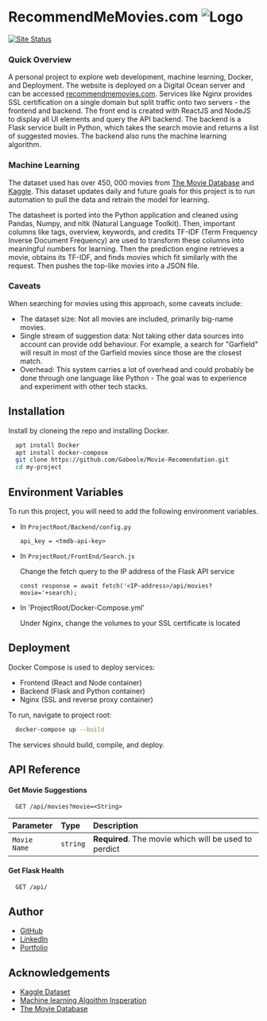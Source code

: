 # RecommendMeMovies.com ![Logo](https://user-images.githubusercontent.com/59030389/209724706-751d49ac-acff-4417-8f83-d99de56e0e4a.png) 
[![Site Status](https://img.shields.io/badge/Github-Offline-red)](#)


### Quick Overview
A personal project to explore web development, machine learning, Docker, and Deployment. The website is deployed on a Digital Ocean server and can be accessed [recommendmemovies.com](https://recommendmemovies.com).
Services like Nginx provides SSL certification on a single domain but split traffic onto two servers - the frontend and backend. The front end is created with ReactJS and NodeJS to display all UI elements and query the API backend. The backend is a Flask service built in Python, which takes the search movie and returns a list of suggested movies. The backend also runs the machine learning algorithm.

### Machine Learning

The dataset used has over 450, 000 movies from [The Movie Database](https://www.themoviedb.org/) and [Kaggle](https://www.kaggle.com/datasets/akshaypawar7/millions-of-movies?select=movies.csv). 
This dataset updates daily and future goals for this project is to run automation to pull the data and retrain the model for learning. 

The datasheet is ported into the Python application and cleaned using Pandas, Numpy, and nltk (Natural Language Toolkit).
Then, important columns like tags, overview, keywords, and credits TF-IDF (Term Frequency Inverse Document Frequency) are used to 
transform these columns into meaningful numbers for learning. Then the prediction engine retrieves a movie, obtains its TF-IDF, and finds
movies which fit similarly with the request. Then pushes the top-like movies into a JSON file. 

### Caveats
When searching for movies using this approach, some caveats include:
- The dataset size: Not all movies are included, primarily big-name movies. 
- Single stream of suggestion data: Not taking other data sources into account can provide odd behaviour. For example, a search for "Garfield" will result in most of the Garfield movies since those are the closest match. 
- Overhead: This system carries a lot of overhead and could probably be done through one language like Python - The goal was to experience and experiment with other tech stacks. 


## Installation

Install by cloneing the repo and installing Docker. 

```bash
  apt install Docker
  apt install docker-compose
  git clone https://github.com/Gabeele/Movie-Recomendation.git
  cd my-project
```
    
## Environment Variables

To run this project, you will need to add the following environment variables. 

- In `ProjectRoot/Backend/config.py`

    `api_key = <tmdb-api-key>` 

- In `ProjectRoot/FrontEnd/Search.js`

    Change the fetch query to the IP address of the Flask API service

    `const response = await fetch('<IP-address>/api/movies?movie='+search);`

- In 'ProjectRoot/Docker-Compose.yml'
   
    Under Nginx, change the volumes to your SSL certificate is located
## Deployment

Docker Compose is used to deploy services:
- Frontend (React and Node container)
- Backend (Flask and Python container)
- Nginx (SSL and reverse proxy container)

To run, navigate to project root:
```bash
  docker-compose up --build
```

The services should build, compile, and deploy.


## API Reference

#### Get Movie Suggestions

```http
  GET /api/movies?movie=<String>
```

| Parameter | Type     | Description                |
| :-------- | :------- | :------------------------- |
| `Movie Name` | `string` | **Required**. The movie which will be used to perdict |

#### Get Flask Health

```http
  GET /api/
```



## Author

- [GitHub](https://www.github.com/gabeele)
- [LinkedIn](https://www.linkedin.com/in/gavinabeele/)
-  [Portfolio](gavinabeele.com)


## Acknowledgements

 - [Kaggle Dataset](https://www.kaggle.com/datasets/akshaypawar7/millions-of-movies?select=movies.csv)
 - [Machine learning Algoithm Insperation](https://www.kaggle.com/code/rohitshirudkar/movie-recommendation-system)
 - [The Movie Database](https://www.themoviedb.org/)

